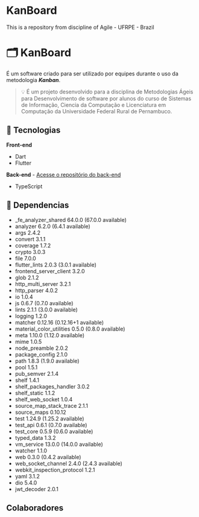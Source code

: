 # KanBoard
This is a repository from discipline of Agile - UFRPE - Brazil
# 🗂️ KanBoard

É um software criado para ser utilizado por equipes durante o uso da metodologia _**Kanban**_.

> 💡 É um projeto desenvolvido para a disciplina de Metodologias Ágeis para Desenvolvimento de software por alunos do curso de Sistemas de Informação, Ciencia da Computação e Licenciatura em Computação da Universidade Federal Rural de Pernambuco.

## 🔧 Tecnologias

**Front-end**
- Dart
- Flutter

**Back-end** - [Acesse o repositório do back-end](https://github.com/igor-felipe/kanban)
- TypeScript



## 🚧 Dependencias
+ _fe_analyzer_shared 64.0.0 (67.0.0 available)
+ analyzer 6.2.0 (6.4.1 available)
+ args 2.4.2
+ convert 3.1.1
+ coverage 1.7.2
+ crypto 3.0.3
+ file 7.0.0
+ flutter_lints 2.0.3 (3.0.1 available)
+ frontend_server_client 3.2.0
+ glob 2.1.2
+ http_multi_server 3.2.1
+ http_parser 4.0.2
+ io 1.0.4
+ js 0.6.7 (0.7.0 available)
+ lints 2.1.1 (3.0.0 available)
+ logging 1.2.0
+ matcher 0.12.16 (0.12.16+1 available)
+ material_color_utilities 0.5.0 (0.8.0 available)
+ meta 1.10.0 (1.12.0 available)
+ mime 1.0.5
+ node_preamble 2.0.2
+ package_config 2.1.0
+ path 1.8.3 (1.9.0 available)
+ pool 1.5.1
+ pub_semver 2.1.4
+ shelf 1.4.1
+ shelf_packages_handler 3.0.2
+ shelf_static 1.1.2
+ shelf_web_socket 1.0.4
+ source_map_stack_trace 2.1.1
+ source_maps 0.10.12
+ test 1.24.9 (1.25.2 available)
+ test_api 0.6.1 (0.7.0 available)
+ test_core 0.5.9 (0.6.0 available)
+ typed_data 1.3.2
+ vm_service 13.0.0 (14.0.0 available)
+ watcher 1.1.0
+ web 0.3.0 (0.4.2 available)
+ web_socket_channel 2.4.0 (2.4.3 available)
+ webkit_inspection_protocol 1.2.1
+ yaml 3.1.2
+ dio 5.4.0
+ jwt_decoder 2.0.1

## Colaboradores
